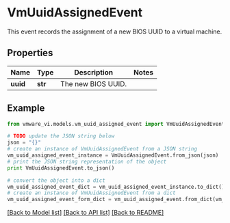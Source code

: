 # VmUuidAssignedEvent

This event records the assignment of a new BIOS UUID to a virtual machine. 

## Properties
Name | Type | Description | Notes
------------ | ------------- | ------------- | -------------
**uuid** | **str** | The new BIOS UUID.  | 

## Example

```python
from vmware_vi.models.vm_uuid_assigned_event import VmUuidAssignedEvent

# TODO update the JSON string below
json = "{}"
# create an instance of VmUuidAssignedEvent from a JSON string
vm_uuid_assigned_event_instance = VmUuidAssignedEvent.from_json(json)
# print the JSON string representation of the object
print VmUuidAssignedEvent.to_json()

# convert the object into a dict
vm_uuid_assigned_event_dict = vm_uuid_assigned_event_instance.to_dict()
# create an instance of VmUuidAssignedEvent from a dict
vm_uuid_assigned_event_form_dict = vm_uuid_assigned_event.from_dict(vm_uuid_assigned_event_dict)
```
[[Back to Model list]](../README.md#documentation-for-models) [[Back to API list]](../README.md#documentation-for-api-endpoints) [[Back to README]](../README.md)


